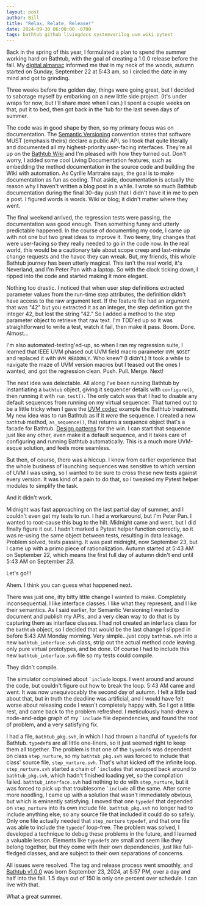 ```yaml
---
layout: post
author: Bill
title: "Relax, Relate, Release!"
date: 2024-09-30 06:00:00 -0700
tags: bathtub github livingdocs systemverilog uvm wiki pytest
---
```

Back in the spring of this year, I formulated a plan to spend the summer working hard on Bathtub, with the goal of creating a 1.0.0 release before the fall.
My [digital almanac](https://www.timeanddate.com/calendar/seasons.html) informed me that in my neck of the woods, autumn started on Sunday, September 22 at 5:43 am, so I circled the date in my mind and got to grinding.

Three weeks before the golden day, things were going great, but I decided to sabotage myself by embarking on a new little side project.
(It's under wraps for now, but I'll share more when I can.)
I spent a couple weeks on that, put it to bed, then got back in the 'tub for the last seven days of summer.

The code was in good shape by then, so my primary focus was on documentation.
The [Semantic Versioning](https://semver.org/) convention states that software MUST (emphasis theirs) declare a public API, so I took that quite literally and documented all my highest-priority user-facing interfaces.
They're all up on the [Bathtub Wiki](https://github.com/williaml33moore/bathtub/wiki) and I'm pleased with how they turned out.
Don't worry, I added some cool Living Documentation features, such as embedding the method documentation in the source code and building the Wiki with automation.
As Cyrille Martraire says, the goal is to make documentation as fun as coding.
That aside, documentation is actually the reason why I haven't written a blog post in a while.
I wrote so much Bathtub documentation during the final 30-day push that I didn't have it in me to pen a post.
I figured words is words.
Wiki or blog; it didn't matter where they went.

The final weekend arrived, the regression tests were passing, the documentation was good enough.
Then something funny and utterly predictable happened.
In the course of documenting my code, I came up with not one but two great ideas to improve it.
Two teeny, tiny changes that were user-facing so they really needed to go in the code now.
In the real world, this would be a cautionary tale about scope creep and last-minute change requests and the havoc they can wreak.
But, my friends, this whole Bathtub journey has been utterly magical.
This isn't the real world, it's Neverland, and I'm Peter Pan with a laptop.
So with the clock ticking down, I ripped into the code and started making it more elegant.

Nothing too drastic.
I noticed that when user step definitions extracted parameter values from the run-time step attributes, the definition didn't have access to the raw argument text.
If the feature file had an argument that was "42" but you extracted it as an integer, the step definition got the integer 42, but lost the string "42."
So I added a method to the step parameter object to retrieve that raw text.
I'm TDD'ed up so it was straightforward to write a test, watch it fail, then make it pass.
Boom. Done.
Almost...

I'm also automated-testing'ed-up, so when I ran my regression suite, I learned that IEEE UVM phased out UVM field macro parameter `UVM_NOSET` and replaced it with `UVM_READONLY`.
Who knew? (I didn't.)
It took a while to navigate the maze of UVM version macros but I teased out the ones I wanted, and got the regression clean.
Push. Pull. Merge. Next!

The next idea was delectable.
All along I've been running Bathtub by instantiating a `bathtub` object, giving it sequencer details with `configure()`, then running it with `run_test()`.
The only catch was that I had to disable any default sequences from running on my virtual sequencer.
That turned out to be a little tricky when I gave the [UVM codec](https://github.com/williaml33moore/bathtub/wiki/UVM-Codec) example the Bathtub treatment.
My new idea was to run Bathtub as if it _were_ the sequence.
I created a new `bathtub` method, `as_sequence()`, that returns a sequence object that's a facade for Bathtub.
[Design patterns](https://en.wikipedia.org/wiki/Facade_pattern) for the win.
I can start that sequence just like any other, even make it a default sequence, and it takes care of configuring and running Bathtub automatically.
This is a much more UVM-esque solution, and feels more seamless.

But then, of course, there was a hiccup.
I knew from earlier experience that the whole business of launching sequences was sensitive to which version of UVM I was using, so I wanted to be sure to cross these new tests against every version.
It was kind of a pain to do that, so I tweaked my Pytest helper modules to simplify the task.

And it didn't work.

Midnight was fast approaching on the last partial day of summer, and I couldn't even get my tests to run.
I had a workaround, but I'm Peter Pan.
I wanted to root-cause this bug to the hilt.
Midnight came and went, but I did finally figure it out.
I hadn't marked a Pytest helper function correctly, so it was re-using the same object between tests, resulting in data leakage.
Problem solved, tests passing.
It was past midnight, now September 23, but I came up with a primo piece of rationalization.
Autumn started at 5:43 AM on September 22, which means the first full day of autumn didn't end until 5:43 AM on September _23_.

Let's go!!!

Ahem.
I think you can guess what happened next.

There was just one, itty bitty little change I wanted to make.
Completely inconsequential.
I like interface classes.
I like what they represent, and I like their semantics.
As I said earlier, for Semantic Versioning I wanted to document and publish my APIs, and a very clean way to do that is by capturing them as interface classes.
I had not created an interface class for the `bathtub` object, so I decided that would be the last change I slipped in before 5:43 AM Monday morning.
Very simple...just copy `bathtub.svh` into a new `bathtub_interface.svh` class, strip out the actual method code leaving only pure virtual prototypes, and be done.
Of course I had to include this new `bathtub_interface.svh` file so my tests could compile.

They didn't compile.

The simulator complained about `` `include `` loops.
I went around and around the code, but couldn't figure out how to break the loop.
5:43 AM came and went.
It was now unequivocably the second day of autumn.
I felt a little bad about that, but in truth the deadline was artificial, and I would have felt worse about releasing code I wasn't completely happy with.
So I got a little rest, and came back to the problem refreshed.
I meticulously hand-drew a node-and-edge graph of my `` `include `` file dependencies, and found the root of problem, and a very satisfying fix.

I had a file, `bathtub_pkg.svh`, in which I had thrown a handful of `typedef`s for Bathtub.
`typedef`s are all little one-liners, so it just seemed right to keep them all together.
The problem is that one of the `typedef`s was dependent on class `step_nurture`, so my `bathtub_pkg.svh` was forced to include that class' source file, `step_nurture.svh`.
That's what kicked off the infinite loop.
`step_nurture.svh` started a chain of `` `include ``s that wrapped back around to `bathtub_pkg.svh`, which hadn't finished loading yet, so the compilation failed.
`bathtub_interface.svh` had nothing to do with `step_nurture`, but it was forced to pick up that troublesome `` `include `` all the same.
After some more noodling, I came up with a solution that wasn't immediately obvious, but which is eminently satisfying.
I moved that one `typedef` that depended on `step_nurture` into its own include file.
`bathtub_pkg.svh` no longer had to include anything else, so any source file that included it could do so safely.
Only one file actually needed that `step_nurture` `typedef`, and that one file was able to include the `typedef` loop-free.
The problem was solved, I developed a technique to debug these problems in the future, and I learned a valuable lesson.
Elements like `typedef`s are small and seem like they belong together, but they come with their own dependencies, just like full-fledged classes, and are subject to their own separations of concerns.

All issues were resolved.
The tag and release process went smoothly, and [Bathtub v1.0.0](https://github.com/williaml33moore/bathtub/releases/tag/v1.0.0) was born September 23, 2024, at 5:57 PM, over a day and half into the fall.
1.5 days out of 150 is only one percent over schedule. I can live with that.

What a great summer.
